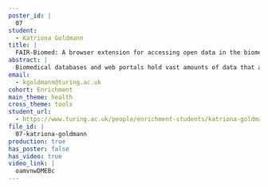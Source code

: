 ```yaml
---
poster_id: |
  07
student:
  - Katriona Goldmann
title: |
  FAIR-Biomed: A browser extension for accessing open data in the biomedical domain
abstract: |
  Biomedical databases and web portals hold vast amounts of data that are intended to be findable, accessible, interoperable, and reusable. However, in reality individual websites cannot be expected to contain all the data relevant to a topic. Information is typically distributed across many specialised, domain-specific databases. Thus, in practice, researchers must gather material from multiple sources in a manual, time-consuming process.We present a modular browser extension - FAIR-biomed - that takes a decentralised approach in order to connect researchers to resources in the biomedical domain. FAIR-biomed displays snippets of information on demand and provides shortcuts to original content from an array of sources. In contrast to previous implementations in this area, FAIR-biomed interacts directly with original sources and thus always provides the most up-to-date information.FAIR-biomed is open source and currently connects to more than 20 resources to provide information on genes, proteins, publications, genetic variants, ontologies, chemical compounds, and diseases. It has a modular architecture so that it can be extended further to interface with any resource in the biomedical domain.
email:
  - kgoldmann@turing.ac.uk
cohort: Enrichment
main_theme: health
cross_theme: tools
student_url:
  - https://www.turing.ac.uk/people/enrichment-students/katriona-goldmann
file_id: |
  07-katriona-goldmann
production: true
has_poster: false
has_video: true
video_link: |
  oamvnwDMEBc
---
```

